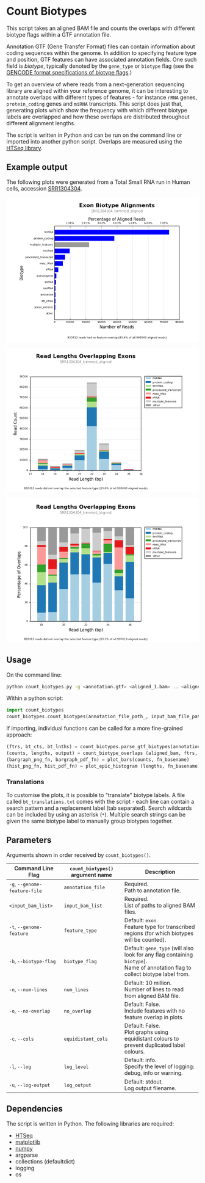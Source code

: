# Count Biotypes

This script takes an aligned BAM file and counts the overlaps with
different biotype flags within a GTF annotation file.

Annotation GTF (Gene Transfer Format) files can contain information about
coding sequences within the genome. In addition to specifying feature type
and position, GTF features can have associated annotation fields. One such
field is *biotype*, typically denoted by the `gene_type` or `biotype` flag
(see the [GENCODE format specifications of biotype flags](http://www.gencodegenes.org/gencode_biotypes.html).)

To get an overview of where reads from a next-generation sequencing library
are aligned within your reference genome, it can be interesting to annotate
overlaps with different types of features - for instance `rRNA` genes,
`protein_coding` genes and `miRNA` transcripts. This script does just that,
generating plots which show the frequency with which different biotype labels
are overlapped and how these overlaps are distributed throughout different
alignment lengths.

The script is written in Python and can be run on the command line or imported into another python script. Overlaps are measured using the [HTSeq library](http://www-huber.embl.de/users/anders/HTSeq/).

## Example output
The following plots were generated from a Total Small RNA run in Human cells,
accession [SRR1304304](http://www.ncbi.nlm.nih.gov/sra/?term=SRR1304304).

![Biotype overlaps](../examples/SRR1304304_trimmed_aligned_biotypeCounts.png)

![Biotype lengths](../examples/SRR1304304_trimmed_aligned_biotypeLengths.png)

![Biotype length percentages](../examples/SRR1304304_trimmed_aligned_biotypeLengthPercentages.png)


## Usage

On the command line:
```bash
python count_biotypes.py -g <annotation.gtf> <aligned_1.bam> .. <aligned_n.bam>
```

Within a python script:

```python
import count_biotypes
count_biotypes.count_biotypes(annotation_file_path_, input_bam_file_paths):
```

If importing, individual functions can be called for a more 
fine-grained approach:

```python
(ftrs, bt_cts, bt_lnths) = count_biotypes.parse_gtf_biotypes(annotation_file_path)
(counts, lengths, output) = count_biotype_overlaps (aligned_bam, ftrs, bt_cts, bt_lnths)
(bargraph_png_fn, bargraph_pdf_fn) = plot_bars(counts, fn_basename)
(hist_png_fn, hist_pdf_fn) = plot_epic_histogram (lengths, fn_basename)
```

### Translations
To customise the plots, it is possible to "translate" biotype labels. A file
called `bt_translations.txt` comes with the script - each line can contain a
search pattern and a replacement label (tab separated). Search wildcards can be
included by using an asterisk (`*`). Multiple search strings can be given the
same biotype label to manually group biotypes together.

## Parameters

Arguments shown in order received by `count_biotypes()`.

Command Line Flag | `count_biotypes()` argument name | Description
----------------- | -------------------- | -----------
`-g`, `--genome-feature-file` | `annotation_file` | Required.<br>Path to annotation file.
`<input_bam_list>` | `input_bam_list` | Required.<br>List of paths to aligned BAM files.
`-t`, `--genome-feature` | `feature_type` | Default: `exon`.<br>Feature type for transcribed regions (for which biotypes will be counted).
`-b`, `--biotype-flag` | `biotype_flag` | Default: `gene_type` (will also look for any flag containing `biotype`).<br>Name of annotation flag to collect biotype label from.
`-n`, `--num-lines` | `num_lines` | Default: 10 million.<br>Number of lines to read from aligned BAM file.
`-o`, `--no-overlap` | `no_overlap` | Default: False.<br>Include features with no feature overlap in plots.
`-c`, `--cols` | `equidistant_cols` | Default: False.<br>Plot graphs using equidistant colours to prevent duplicated label colours.
`-l`, `--log` | `log_level` | Default: info.<br>Specify the level of logging: debug, info or warning.
`-u`, `--log-output` | `log_output` | Default: stdout.<br>Log output filename.

## Dependencies

The script is written in Python. The following libraries are required:

* [HTSeq](http://www-huber.embl.de/users/anders/HTSeq/)
* [matplotlib](http://matplotlib.org/)
* [numpy](http://www.numpy.org/)
* argparse
* collections (defaultdict)
* logging
* os

